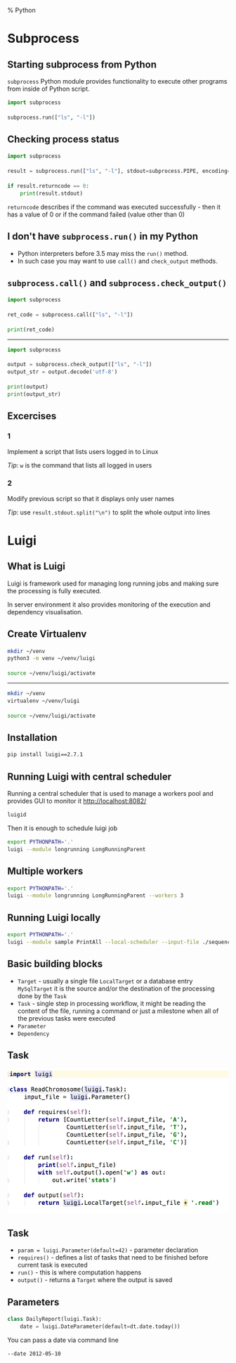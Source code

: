 % Python

# Subprocess
## Starting subprocess from Python
`subprocess` Python module provides functionality to execute other programs from inside of Python script.

```Python
import subprocess

subprocess.run(["ls", "-l"])
```

## Checking process status

```Python
import subprocess

result = subprocess.run(["ls", "-l"], stdout=subprocess.PIPE, encoding="utf-8")

if result.returncode == 0:
    print(result.stdout)
```

`returncode` describes if the command was executed successfully - then it has a value of 0 or if the command failed (value other than 0)

## I don't have `subprocess.run()` in my Python

- Python interpreters before 3.5 may miss the `run()` method.
- In such case you may want to use `call()` and `check_output` methods.

## `subprocess.call()` and `subprocess.check_output()`
```python
import subprocess

ret_code = subprocess.call(["ls", "-l"])

print(ret_code)
```
---

```python
import subprocess

output = subprocess.check_output(["ls", "-l"])
output_str = output.decode('utf-8')

print(output)
print(output_str)
```

## Excercises
### 1
Implement a script that lists users logged in to Linux

_Tip_: `w` is the command that lists all logged in users

### 2
Modify previous script so that it displays only user names

_Tip_: use `result.stdout.split("\n")` to split the whole output into lines

# Luigi
## What is Luigi
Luigi is framework used for managing long running jobs and making sure the processing is fully executed.

In server environment it also provides monitoring of the execution and dependency visualisation.

## Create Virtualenv

```bash
mkdir ~/venv
python3 -m venv ~/venv/luigi

source ~/venv/luigi/activate
```

---

```bash
mkdir ~/venv
virtualenv ~/venv/luigi

source ~/venv/luigi/activate
```

## Installation

```bash
pip install luigi==2.7.1
```

## Running Luigi with central scheduler
Running a central scheduler that is used to manage a workers pool and provides GUI to monitor it [http://localhost:8082/](http://localhost:8082/)

```bash
luigid
```

Then it is enough to schedule luigi job

```bash
export PYTHONPATH='.'
luigi --module longrunning LongRunningParent
```

## Multiple workers

```bash
export PYTHONPATH='.'
luigi --module longrunning LongRunningParent --workers 3
```

## Running Luigi locally

```bash
export PYTHONPATH='.'
luigi --module sample PrintAll --local-scheduler --input-file ./sequence.fasta
```

## Basic building blocks
- `Target` - usually a single file `LocalTarget` or a database entry `MySqlTarget` it is the source and/or the destination of the processing done by the `Task`
- `Task` - single step in processing workflow, it might be reading the content of the file, running a command or just a milestone when all of the previous tasks were executed
- `Parameter`
- `Dependency`

## Task
![](images/png/task_breakdown.png)

## Task
- `param = luigi.Parameter(default=42)` - parameter declaration
- `requires()` - defines a list of tasks that need to be finished before current task is executed
- `run()` - this is where computation happens
- `output()` - returns a `Target` where the output is saved

## Parameters

```python
class DailyReport(luigi.Task):
    date = luigi.DateParameter(default=dt.date.today())
```

You can pass a date via command line

```bash
--date 2012-05-10
```
